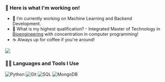 

### 🧰 Here is what I'm working on!  

- 🔭 I’m currently working on Machine Learning and Backend Development.
- 🤔 What is my highest qualification? - Integrated Master of Technology in [Bioengineering](https://mitbio.edu.in/) with concentration in computer programming! 
- ☕️ Always up for coffee if you're around! 


<a href="https://github.com/404"><img src="https://user-images.githubusercontent.com/73097560/115834477-dbab4500-a447-11eb-908a-139a6edaec5c.gif"></a>

### 👨‍💻 Languages and Tools I Use

![Python](https://img.shields.io/badge/Python-000?style=plastic&logo=Python&logoColor=3776AB)
![Git](https://img.shields.io/badge/Git-000?style=plastic&logo=Git&logoColor=F05032)
![SQL](https://custom-icon-badges.herokuapp.com/badge/SQL-000?&style=plastic&logo=database&logoColor=025E8C)
![MongoDB](https://img.shields.io/badge/MongoDB-000?&style=plastic&logo=mongodb&logoColor=13aa52)
